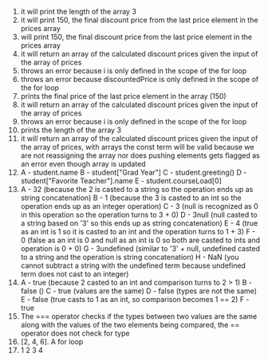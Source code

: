 1. it will print the length of the array 3
2. it will print 150, the final discount price from the last price element in the prices array
3. will print 150, the final discount price from the last price element in the prices array
4. it will return an array of the calculated discount prices given the input of the array of prices
5. throws an error because i is only defined in the scope of the for loop
6. throws an error because discountedPrice is only defined in the scope of the for loop
7. prints the final price of the last price element in the array (150)
8. it will return an array of the calculated discount prices given the input of the array of prices 
9. throws an error because i is only defined in the scope of the for loop
10. prints the length of the array 3
11. it will return an array of the calculated discount prices given the input of the array of prices, with arrays the const term will be valid because we are not reassigning the array nor does pushing elements gets flagged as an error even though array is updated
12. 
    A - student.name
    B - student["Grad Year"]
    C - student.greeting()
    D - student["Favorite Teacher"].name
    E - student.courseLoad[0]
13. 
    A - 32 (because the 2 is casted to a string so the operation ends up as string concatenation)
    B - 1 (because the 3 is casted to an int so the operation ends up as an integer operation)
    C - 3 (null is recognized as 0 in this operation so the operation turns to 3 + 0)
    D - 3null (null casted to a string based on '3' so this ends up as string concatenation)
    E - 4 (true as an int is 1 so it is casted to an int and the operation turns to 1 + 3)
    F - 0 (false as an int is 0 and null as an int is 0 so both are casted to ints and operation is 0 + 0)
    G - 3undefined (similar to '3' + null, undefined casted to a string and the operation is string concatenation)
    H - NaN (you cannot subtract a string with the undefined term because undefined term does not cast to an integer)
14. 
    A - true (because 2 casted to an int and comparison turns to 2 > 1)
    B - false ()
    C - true (values are the same)
    D - false (types are not the same)
    E - false (true casts to 1 as an int, so comparison becomes 1 == 2)
    F - true
15. The === operator checks if the types between two values are the same along with the values of the two elements being compared, the == operator does not check for type
17. [2, 4, 6]. A for loop 
19. 
    1
    2
    3
    4